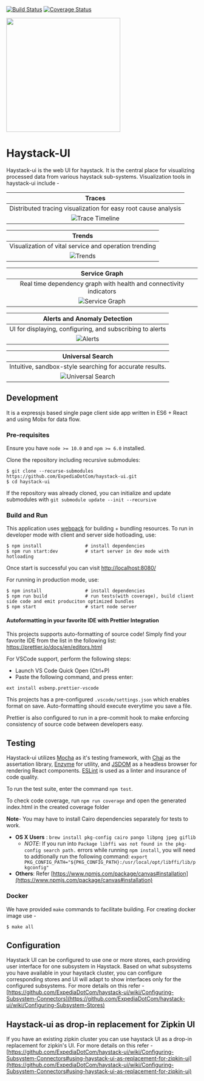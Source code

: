 
[![Build Status](https://travis-ci.org/ExpediaDotCom/haystack-ui.svg?branch=master)](https://travis-ci.org/ExpediaDotCom/haystack-ui)
[![Coverage Status](https://coveralls.io/repos/github/ExpediaDotCom/haystack-ui/badge.svg?branch=master)](https://coveralls.io/github/ExpediaDotCom/haystack-ui?branch=master&service=github)

<img src="/public/images/assets/logo_with_title_transparent.png" width="300" />

# Haystack-UI
Haystack-ui is the web UI for haystack. It is the central place for visualizing processed data from various haystack sub-systems. 
Visualization tools in haystack-ui include -

|             Traces              |
| :------------------------------------: |
|  Distributed tracing visualization for easy root cause analysis |
| ![Trace Timeline](./public/images/assets/trace_timeline.png) |
 

|              Trends              |
| :------------------------------------: |
| Visualization of vital service and operation trending |
| ![Trends](./public/images/assets/trends.png) |


|              Service Graph              |
| :------------------------------------: |
| Real time dependency graph with health and connectivity indicators |
| ![Service Graph](./public/images/assets/service_graph.png) |


|              Alerts and Anomaly Detection              |
| :------------------------------------: |
| UI for displaying, configuring, and subscribing to alerts |
| ![Alerts](./public/images/assets/alerts.png) |


|              Universal Search              |
| :------------------------------------: |
| Intuitive, sandbox-style searching for accurate results. |
| ![Universal Search](./public/images/assets/universal_search.png) |



## Development
It is a expressjs based single page client side app written in ES6 + React and using Mobx for data flow. 

### Pre-requisites
Ensure you have `node >= 10.0` and `npm >= 6.0` installed. 

Clone the repository including recursive submodules: 
```
$ git clone --recurse-submodules https://github.com/ExpediaDotCom/haystack-ui.git
$ cd haystack-ui
```

If the repository was already cloned, you can initialize and update submodules with `git submodule update --init --recursive`

### Build and Run
This application uses [webpack](https://webpack.github.io/) for building + bundling resources. To run in developer mode with client and server side hotloading, use:

```
$ npm install                # install dependencies
$ npm run start:dev          # start server in dev mode with hotloading
```

Once start is successful you can visit [http://localhost:8080/](http://localhost:8080/)

For running in production mode, use:

```
$ npm install                # install dependencies
$ npm run build              # run tests(with coverage), build client side code and emit produciton optimized bundles 
$ npm start                  # start node server
```

#### Autoformatting in your favorite IDE with Prettier Integration

This projects supports auto-formatting of source code!  Simply find your favorite IDE from the list in the following list: https://prettier.io/docs/en/editors.html

For VSCode support, perform the following steps:

- Launch VS Code Quick Open (Ctrl+P)
- Paste the following command, and press enter:
```
ext install esbenp.prettier-vscode
```

This projects has a pre-configured `.vscode/settings.json` which enables format on save.  Auto-formatting should execute everytime you save a file.  

Prettier is also configured to run in a pre-commit hook to make enforcing consistency of source code between developers easy.

## Testing

Haystack-ui utilizes [Mocha](https://github.com/mochajs/mocha) as it's testing framework, with [Chai](https://github.com/chaijs/chai) as the assertation library, [Enzyme](https://github.com/airbnb/enzyme) for utility, and [JSDOM](https://github.com/tmpvar/jsdom) as a headless browser for rendering React components.
[ESLint](https://github.com/eslint/eslint) is used as a linter and insurance of code quality. 

To run the test suite, enter the command ```npm test```.

To check code coverage, run ```npm run coverage``` and open the generated index.html in the created coverage folder

**Note**-
You may have to install Cairo dependencies separately for tests to work.
- **OS X Users** : `brew install pkg-config cairo pango libpng jpeg giflib`
  - *NOTE*: If you run into `Package libffi was not found in the pkg-config search path.` errors while running `npm install`, you will need to addtionally run the following command: ```export PKG_CONFIG_PATH="${PKG_CONFIG_PATH}:/usr/local/opt/libffi/lib/pkgconfig"```
- **Others**: Refer [https://www.npmjs.com/package/canvas#installation](https://www.npmjs.com/package/canvas#installation)


### Docker 
We have provided `make` commands to facilitate building. For creating docker image use -
```
$ make all 

```

## Configuration
Haystack UI can be configured to use one or more stores, each providing user interface for one subsystem in Haystack. Based on what subsystems you have available in your haystack cluster, you can configure corresponding stores and UI will adapt to show interfaces only for the configured subsystems. 
For more details on this refer - [https://github.com/ExpediaDotCom/haystack-ui/wiki/Configuring-Subsystem-Connectors](https://github.com/ExpediaDotCom/haystack-ui/wiki/Configuring-Subsystem-Stores)

## Haystack-ui as drop-in replacement for Zipkin UI
If you have an existing zipkin cluster you can use haystack UI as a drop-in replacement for zipkin's UI.
For more details on this refer - [https://github.com/ExpediaDotCom/haystack-ui/wiki/Configuring-Subsystem-Connectors#using-haystack-ui-as-replacement-for-zipkin-ui](https://github.com/ExpediaDotCom/haystack-ui/wiki/Configuring-Subsystem-Connectors#using-haystack-ui-as-replacement-for-zipkin-ui)

